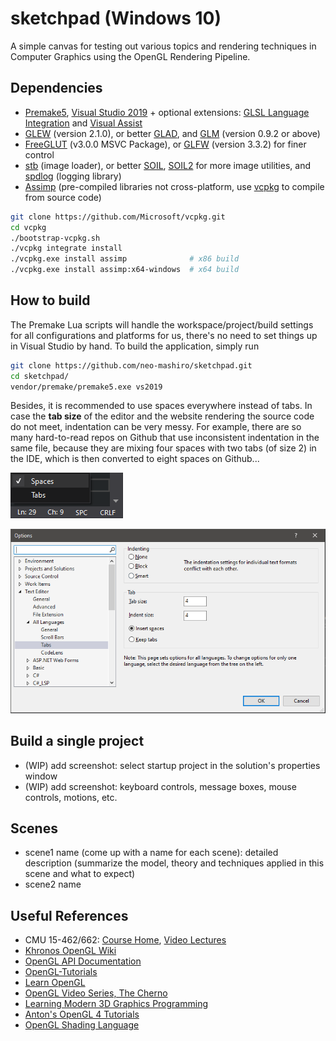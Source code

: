 # sketchpad (Windows 10)

A simple canvas for testing out various topics and rendering techniques in Computer Graphics using the OpenGL Rendering Pipeline.

## Dependencies

- [Premake5](https://github.com/premake/premake-core), [Visual Studio 2019](https://visualstudio.microsoft.com/downloads/) + optional extensions: [GLSL Language Integration](https://marketplace.visualstudio.com/items?itemName=DanielScherzer.GLSL) and [Visual Assist](https://www.wholetomato.com/)
- [GLEW](https://en.wikipedia.org/wiki/OpenGL_Extension_Wrangler_Library) (version 2.1.0), or better [GLAD](https://glad.dav1d.de/), and [GLM](https://glm.g-truc.net/0.9.2/api/index.html) (version 0.9.2 or above)
- [FreeGLUT](https://en.wikipedia.org/wiki/FreeGLUT) (v3.0.0 MSVC Package), or [GLFW](https://en.wikipedia.org/wiki/GLFW) (version 3.3.2) for finer control
- [stb](https://github.com/nothings/stb) (image loader), or better [SOIL](https://github.com/littlstar/soil), [SOIL2](https://github.com/SpartanJ/SOIL2) for more image utilities, and [spdlog](https://github.com/gabime/spdlog) (logging library)
- [Assimp](https://github.com/assimp/assimp) (pre-compiled libraries not cross-platform, use [vcpkg](https://github.com/microsoft/vcpkg) to compile from source code)
```bash
git clone https://github.com/Microsoft/vcpkg.git
cd vcpkg
./bootstrap-vcpkg.sh
./vcpkg integrate install
./vcpkg.exe install assimp              # x86 build
./vcpkg.exe install assimp:x64-windows  # x64 build
```

## How to build

The Premake Lua scripts will handle the workspace/project/build settings for all configurations and platforms for us, there's no need to set things up in Visual Studio by hand. To build the application, simply run
```bash
git clone https://github.com/neo-mashiro/sketchpad.git
cd sketchpad/
vendor/premake/premake5.exe vs2019
```
Besides, it is recommended to use spaces everywhere instead of tabs. In case the **tab size** of the editor and the website rendering the source code do not meet, indentation can be very messy. For example, there are so many hard-to-read repos on Github that use inconsistent indentation in the same file, because they are mixing four spaces with two tabs (of size 2) in the IDE, which is then converted to eight spaces on Github...

![tab-settings](res/SPC.png)

![tab-settings](res/spaces.PNG)

## Build a single project

- (WIP) add screenshot: select startup project in the solution's properties window
- (WIP) add screenshot: keyboard controls, message boxes, mouse controls, motions, etc.

## Scenes

- scene1 name (come up with a name for each scene): detailed description (summarize the model, theory and techniques applied in this scene and what to expect)
- scene2 name

## Useful References

- CMU 15-462/662: [Course Home](http://15462.courses.cs.cmu.edu/fall2020/home), [Video Lectures](https://www.youtube.com/playlist?list=PL9_jI1bdZmz2emSh0UQ5iOdT2xRHFHL7E)
- [Khronos OpenGL Wiki](https://www.khronos.org/opengl/wiki/Main_Page)
- [OpenGL API Documentation](http://docs.gl/)
- [OpenGL-Tutorials](https://www.opengl-tutorial.org/)
- [Learn OpenGL](https://learnopengl.com)
- [OpenGL Video Series, The Cherno](https://www.youtube.com/playlist?list=PLlrATfBNZ98foTJPJ_Ev03o2oq3-GGOS2)
- [Learning Modern 3D Graphics Programming](https://paroj.github.io/gltut/)
- [Anton's OpenGL 4 Tutorials](https://antongerdelan.net/opengl/)
- [OpenGL Shading Language](https://www.khronos.org/opengl/wiki/OpenGL_Shading_Language)

